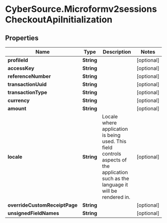 # CyberSource.Microformv2sessionsCheckoutApiInitialization

## Properties
Name | Type | Description | Notes
------------ | ------------- | ------------- | -------------
**profileId** | **String** |  | [optional] 
**accessKey** | **String** |  | [optional] 
**referenceNumber** | **String** |  | [optional] 
**transactionUuid** | **String** |  | [optional] 
**transactionType** | **String** |  | [optional] 
**currency** | **String** |  | [optional] 
**amount** | **String** |  | [optional] 
**locale** | **String** | Locale where application is being used.  This field controls aspects of the application such as the language it will be rendered in.  | [optional] 
**overrideCustomReceiptPage** | **String** |  | [optional] 
**unsignedFieldNames** | **String** |  | [optional] 


